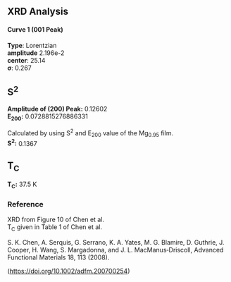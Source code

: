 ## XRD Analysis

#### Curve 1 (001 Peak)
**Type**: Lorentzian\
**amplitude** 2.196e-2\
**center**: 25.14\
**σ**: 0.267



## S<sup>2</sup>
**Amplitude of (200) Peak:** 0.12602\
**E<sub>200</sub>:** 0.0728815276886331

Calculated by using S<sup>2</sup> and E<sub>200</sub> value of the Mg<sub>0.95</sub> film.\
**S<sup>2</sup>:** 0.1367

## T<sub>C</sub>
**T<sub>C</sub>:**  37.5 K


### Reference
XRD from Figure 10 of Chen et al.\
T<sub>C</sub> given in Table 1 of Chen et al.


S. K. Chen, A. Serquis, G. Serrano, K. A. Yates, M. G. Blamire, D. Guthrie, J. Cooper, H. Wang, S. Margadonna, and J. L. MacManus‐Driscoll, Advanced Functional Materials 18, 113 (2008).


(https://doi.org/10.1002/adfm.200700254)
